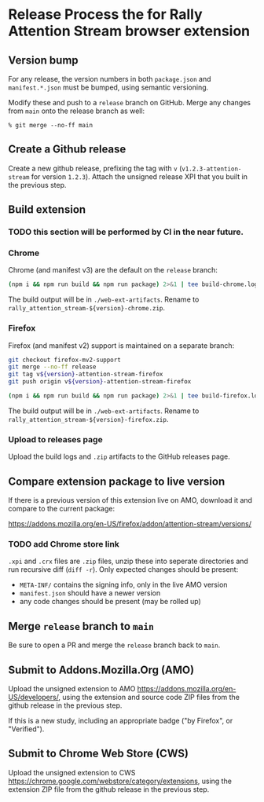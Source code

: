 # Release Process the for Rally Attention Stream browser extension

## Version bump

For any release, the version numbers in both `package.json` and `manifest.*.json` must be bumped, using semantic versioning.

Modify these and push to a `release` branch on GitHub. Merge any changes from `main` onto the release branch as well:

```
% git merge --no-ff main
```

## Create a Github release

Create a new github release, prefixing the tag with `v` (`v1.2.3-attention-stream` for version `1.2.3`). Attach the unsigned release XPI that you
built in the previous step.

## Build extension
### TODO this section will be performed by CI in the near future.

### Chrome

Chrome (and manifest v3) are the default on the `release` branch:

```sh
(npm i && npm run build && npm run package) 2>&1 | tee build-chrome.log
```

The build output will be in `./web-ext-artifacts`. Rename to `rally_attention_stream-${version}-chrome.zip`.

### Firefox

Firefox (and manifest v2) support is maintained on a separate branch:

```sh
git checkout firefox-mv2-support
git merge --no-ff release
git tag v${version}-attention-stream-firefox
git push origin v${version}-attention-stream-firefox
```

```sh
(npm i && npm run build && npm run package) 2>&1 | tee build-firefox.log
```

The build output will be in `./web-ext-artifacts`. Rename to `rally_attention_stream-${version}-firefox.zip`.

### Upload to releases page

Upload the build logs and `.zip` artifacts to the GitHub releases page.

## Compare extension package to live version

If there is a previous version of this extension live on AMO, download it and compare to the current package:

https://addons.mozilla.org/en-US/firefox/addon/attention-stream/versions/

### TODO add Chrome store link

`.xpi` and `.crx` files are `.zip` files, unzip these into seperate directories and run recursive diff (`diff -r`).
Only expected changes should be present:

- `META-INF/` contains the signing info, only in the live AMO version
- `manifest.json` should have a newer version
- any code changes should be present (may be rolled up)

## Merge `release` branch to `main`

Be sure to open a PR and merge the `release` branch back to `main`.

## Submit to Addons.Mozilla.Org (AMO)

Upload the unsigned extension to AMO https://addons.mozilla.org/en-US/developers/, using the extension and source code ZIP files from the github
release in the previous step.

If this is a new study, including an appropriate badge ("by Firefox", or "Verified").

## Submit to Chrome Web Store (CWS)

Upload the unsigned extension to CWS https://chrome.google.com/webstore/category/extensions, using the extension ZIP file from the github release
in the previous step.
